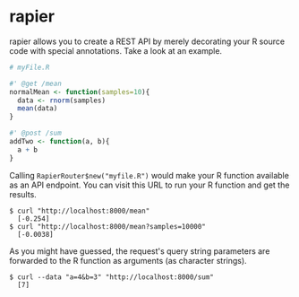 # rapier

rapier allows you to create a REST API by merely decorating your R source code with special annotations. Take a look at an example.

```r
# myFile.R

#' @get /mean
normalMean <- function(samples=10){
  data <- rnorm(samples)
  mean(data)
}

#' @post /sum
addTwo <- function(a, b){
  a + b
}
```

Calling `RapierRouter$new("myfile.R")` would make your R function available as an API endpoint. You can visit this URL to run your R function and get the results.

```
$ curl "http://localhost:8000/mean"
  [-0.254]
$ curl "http://localhost:8000/mean?samples=10000"
  [-0.0038]
```  

As you might have guessed, the request's query string parameters are forwarded to the R function as arguments (as character strings).

```
$ curl --data "a=4&b=3" "http://localhost:8000/sum"
  [7]
```
